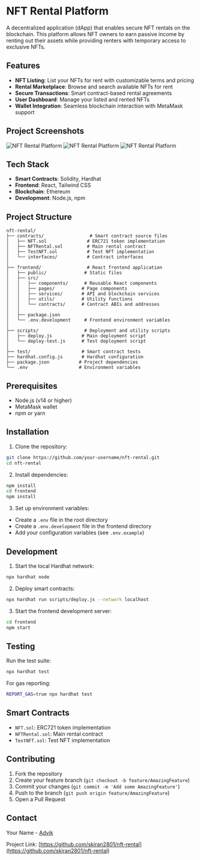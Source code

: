 # NFT Rental Platform

A decentralized application (dApp) that enables secure NFT rentals on the blockchain. This platform allows NFT owners to earn passive income by renting out their assets while providing renters with temporary access to exclusive NFTs.

## Features

- **NFT Listing**: List your NFTs for rent with customizable terms and pricing
- **Rental Marketplace**: Browse and search available NFTs for rent
- **Secure Transactions**: Smart contract-based rental agreements
- **User Dashboard**: Manage your listed and rented NFTs
- **Wallet Integration**: Seamless blockchain interaction with MetaMask support

## Project Screenshots

![NFT Rental Platform](assets/images/Screenshot%202025-04-21%20at%201.27.14%20AM.png)
![NFT Rental Platform](assets/images/Screenshot%202025-04-21%20at%201.23.03%20AM.png)
![NFT Rental Platform](assets/images/Screenshot%202025-04-21%20at%201.12.23%20AM.png)

## Tech Stack

- **Smart Contracts**: Solidity, Hardhat
- **Frontend**: React, Tailwind CSS
- **Blockchain**: Ethereum
- **Development**: Node.js, npm

## Project Structure

```
nft-rental/
├── contracts/                 # Smart contract source files
│   ├── NFT.sol               # ERC721 token implementation
│   ├── NFTRental.sol         # Main rental contract
│   ├── TestNFT.sol           # Test NFT implementation
│   └── interfaces/           # Contract interfaces
│
├── frontend/                 # React frontend application
│   ├── public/              # Static files
│   ├── src/
│   │   ├── components/      # Reusable React components
│   │   ├── pages/          # Page components
│   │   ├── services/       # API and blockchain services
│   │   ├── utils/          # Utility functions
│   │   └── contracts/      # Contract ABIs and addresses
│   │
│   ├── package.json
│   └── .env.development     # Frontend environment variables
│
├── scripts/                 # Deployment and utility scripts
│   ├── deploy.js           # Main deployment script
│   └── deploy-test.js      # Test deployment script
│
├── test/                   # Smart contract tests
├── hardhat.config.js       # Hardhat configuration
├── package.json           # Project dependencies
└── .env                   # Environment variables
```

## Prerequisites

- Node.js (v14 or higher)
- MetaMask wallet
- npm or yarn

## Installation

1. Clone the repository:
```bash
git clone https://github.com/your-username/nft-rental.git
cd nft-rental
```

2. Install dependencies:
```bash
npm install
cd frontend
npm install
```

3. Set up environment variables:
- Create a `.env` file in the root directory
- Create a `.env.development` file in the frontend directory
- Add your configuration variables (see `.env.example`)

## Development

1. Start the local Hardhat network:
```bash
npx hardhat node
```

2. Deploy smart contracts:
```bash
npx hardhat run scripts/deploy.js --network localhost
```

3. Start the frontend development server:
```bash
cd frontend
npm start
```

## Testing

Run the test suite:
```bash
npx hardhat test
```

For gas reporting:
```bash
REPORT_GAS=true npx hardhat test
```

## Smart Contracts

- `NFT.sol`: ERC721 token implementation
- `NFTRental.sol`: Main rental contract
- `TestNFT.sol`: Test NFT implementation

## Contributing

1. Fork the repository
2. Create your feature branch (`git checkout -b feature/AmazingFeature`)
3. Commit your changes (`git commit -m 'Add some AmazingFeature'`)
4. Push to the branch (`git push origin feature/AmazingFeature`)
5. Open a Pull Request

## Contact

Your Name - [Advik](https://x.com/saikira86814070)

Project Link: [https://github.com/skiran2801/nft-rental](https://github.com/skiran2801/nft-rental) 
